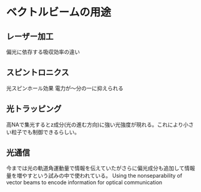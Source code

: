 # ベクトルビームの用途
## レーザー加工
偏光に依存する吸収効率の違い

## スピントロニクス
光スピンホール効果
電力が～分の一に抑えられる

## 光トラッピング
高NAで集光するとz成分(光の進む方向)に強い光強度が現れる。これにより小さい粒子でも制御できるらしい。

## 光通信
今までは光の軌道角運動量で情報を伝えていたがさらに偏光成分も追加して情報量を増やすという試みの中で使われている。
Using the nonseparability of vector beams to encode information for optical communication
